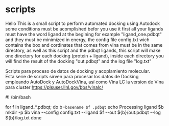 # scripts
Hello This is a small script to perform automated docking using Autodock some conditions must be acomplished befor you use it first all your ligands must have the word ligand at the begining for example "ligand_one.pdbqt" and they must be minimized in energy, the config file config.txt wich contains the box and cordinates that comes from vina must be in the same directory, as well as this script and the pdbqt ligands, this script will make one directory for each docking (protein + ligand), inside each directory you will find the result of the docking "out.pdbqt" and the log file "log.txt"


Scripts para proceso de datos de docking y acoplamiento molecular. <br>
Esta serie de scripts sirven para procesar los datos de Docking <br>
empleando AutoDock y AutoDockVina, así como Vina LC la version de Vina para cluster https://plsuser.llnl.gov/bbs/vinalc/

#! /bin/bash

for f in ligand_*.pdbqt; do
    b=`basename $f .pdbqt`
    echo Processing ligand $b
    mkdir -p $b
    vina --config config.txt --ligand $f --out ${b}/out.pdbqt --log ${b}/log.txt
done
